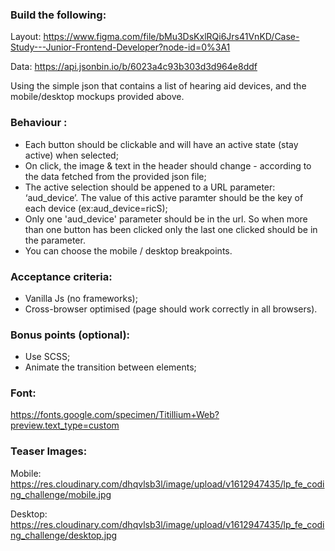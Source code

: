 
### Build the following:

Layout:
https://www.figma.com/file/bMu3DsKxlRQi6Jrs41VnKD/Case-Study---Junior-Frontend-Developer?node-id=0%3A1

Data: https://api.jsonbin.io/b/6023a4c93b303d3d964e8ddf

Using the simple json that contains a list of hearing aid devices, and the mobile/desktop mockups provided above.


### Behaviour :
- Each button should be clickable and will have an active state (stay active) when selected;
- On click, the image & text in the header should change - according to the data fetched from the provided json file;
- The active selection should be appened to a URL parameter: ‘aud_device’. The value of this active paramter should be the key of each device (ex:aud_device=ricS);
- Only one 'aud_device' parameter should be in the url.  So when more than one button has been clicked only the last one clicked should be in the parameter.
- You can choose the mobile / desktop breakpoints.

### Acceptance criteria:
- Vanilla Js (no frameworks);
- Cross-browser optimised (page should work correctly in all browsers).

### Bonus points (optional):
- Use SCSS;
- Animate the transition between elements;

### Font:
https://fonts.google.com/specimen/Titillium+Web?preview.text_type=custom

### Teaser Images:
Mobile: https://res.cloudinary.com/dhqvlsb3l/image/upload/v1612947435/lp_fe_coding_challenge/mobile.jpg

Desktop: https://res.cloudinary.com/dhqvlsb3l/image/upload/v1612947435/lp_fe_coding_challenge/desktop.jpg
